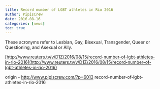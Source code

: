 ```yaml
---
title: Record number of LGBT athletes in Rio 2016
author: PipisCrew
date: 2016-08-16
categories: [news]
toc: true
---
```


These acronyms refer to Lesbian, Gay, Bisexual, Transgender, Queer or Questioning, and Asexual or Ally.

[http://www.reuters.tv/v/D1Z/2016/08/15/record-number-of-lgbt-athletes-in-rio-2016](http://www.reuters.tv/v/D1Z/2016/08/15/record-number-of-lgbt-athletes-in-rio-2016)

origin - http://www.pipiscrew.com/?p=6013 record-number-of-lgbt-athletes-in-rio-2016